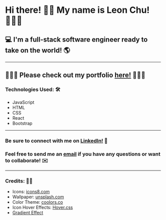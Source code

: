 # Hi there! 👋🏼 My name is Leon Chu! 🙎🏻‍♂️
## 💻 I'm a full-stack software engineer ready to take on the world! 🌎
---
## 👨🏻‍💻 Please check out my portfolio [here!](https://leonchu.netlify.app/) 👨🏻‍💻
### **Technologies Used: 🛠**
- JavaScript
- HTML
- CSS
- React
- Bootstrap
---
### **Be sure to connect with me on [LinkedIn!](https://www.linkedin.com/in/leon-chu/)** 🔗
### **Feel free to send me an [email](mailto:ljchu87@gmail.com) if you have any questions or want to collaborate! ✉️**
---
### **Credits: 👏🏼**
- Icons: [icons8.com](https://icons8.com/)
- Wallpaper: [unsplash.com](unsplash.com)
- Color Theme: [coolors.co](https://coolors.co/)
- Icon Hover Effects: [Hover.css](https://ianlunn.github.io/Hover/)
- [Gradient Effect](https://orangeable.com/css/text-gradient)